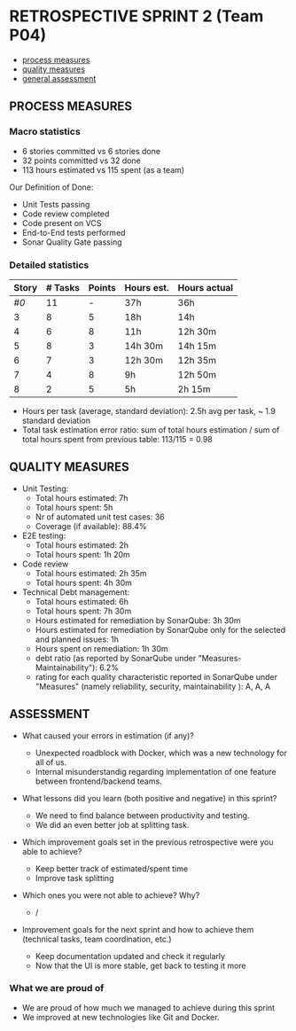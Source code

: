 # RETROSPECTIVE SPRINT 2 (Team P04)

- [process measures](#process-measures)
- [quality measures](#quality-measures)
- [general assessment](#assessment)

## PROCESS MEASURES

### Macro statistics

- 6 stories committed vs 6 stories done
- 32 points committed vs 32 done
- 113 hours estimated vs 115 spent (as a team)

Our Definition of Done:

- Unit Tests passing
- Code review completed
- Code present on VCS
- End-to-End tests performed
- Sonar Quality Gate passing

### Detailed statistics

| Story | # Tasks | Points | Hours est. | Hours actual |
| ----- | ------- | ------ | ---------- | ------------ |
| _#0_  | 11      | -      | 37h        | 36h          |
| 3     | 8       | 5      | 18h        | 14h          |
| 4     | 6       | 8      | 11h        | 12h 30m      |
| 5     | 8       | 3      | 14h 30m    | 14h 15m      |
| 6     | 7       | 3      | 12h 30m    | 12h 35m      |
| 7     | 4       | 8      | 9h         | 12h 50m      |
| 8     | 2       | 5      | 5h         | 2h 15m       |

- Hours per task (average, standard deviation): 2.5h avg per task, ~ 1.9 standard deviation
- Total task estimation error ratio: sum of total hours estimation / sum of total hours spent from previous table: 113/115 = 0.98

## QUALITY MEASURES

- Unit Testing:
  - Total hours estimated: 7h
  - Total hours spent: 5h
  - Nr of automated unit test cases: 36
  - Coverage (if available): 88.4%
- E2E testing:
  - Total hours estimated: 2h
  - Total hours spent: 1h 20m
- Code review
  - Total hours estimated: 2h 35m
  - Total hours spent: 4h 30m
- Technical Debt management:
  - Total hours estimated: 6h
  - Total hours spent: 7h 30m
  - Hours estimated for remediation by SonarQube: 3h 30m
  - Hours estimated for remediation by SonarQube only for the selected and planned issues: 1h
  - Hours spent on remediation: 1h 30m
  - debt ratio (as reported by SonarQube under "Measures-Maintainability"): 6.2%
  - rating for each quality characteristic reported in SonarQube under "Measures" (namely reliability, security, maintainability ): A, A, A

## ASSESSMENT

- What caused your errors in estimation (if any)?

  - Unexpected roadblock with Docker, which was a new technology for all of us.
  - Internal misunderstandig regarding implementation of one feature between frontend/backend teams.

- What lessons did you learn (both positive and negative) in this sprint?

  - We need to find balance between productivity and testing.
  - We did an even better job at splitting task.

- Which improvement goals set in the previous retrospective were you able to achieve?

  - Keep better track of estimated/spent time
  - Improve task splitting

- Which ones you were not able to achieve? Why?

  - /

- Improvement goals for the next sprint and how to achieve them (technical tasks, team coordination, etc.)
  - Keep documentation updated and check it regularly
  - Now that the UI is more stable, get back to testing it more

### What we are proud of

- We are proud of how much we managed to achieve during this sprint
- We improved at new technologies like Git and Docker.
